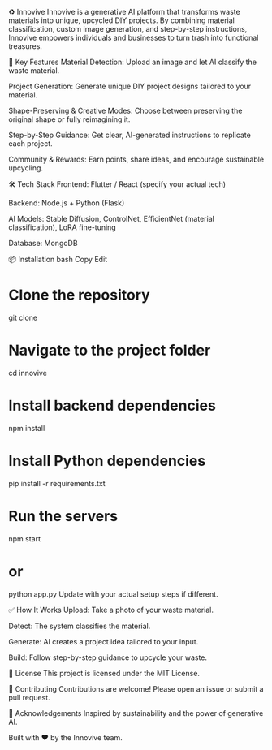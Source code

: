 ♻️ Innovive
Innovive is a generative AI platform that transforms waste materials into unique, upcycled DIY projects. By combining material classification, custom image generation, and step-by-step instructions, Innovive empowers individuals and businesses to turn trash into functional treasures.

🚀 Key Features
Material Detection: Upload an image and let AI classify the waste material.

Project Generation: Generate unique DIY project designs tailored to your material.

Shape-Preserving & Creative Modes: Choose between preserving the original shape or fully reimagining it.

Step-by-Step Guidance: Get clear, AI-generated instructions to replicate each project.

Community & Rewards: Earn points, share ideas, and encourage sustainable upcycling.

🛠️ Tech Stack
Frontend: Flutter / React (specify your actual tech)

Backend: Node.js + Python (Flask)

AI Models: Stable Diffusion, ControlNet, EfficientNet (material classification), LoRA fine-tuning

Database: MongoDB

📦 Installation
bash
Copy
Edit
# Clone the repository
git clone 

# Navigate to the project folder
cd innovive

# Install backend dependencies
npm install

# Install Python dependencies
pip install -r requirements.txt

# Run the servers
npm start
# or
python app.py
Update with your actual setup steps if different.

✅ How It Works
Upload: Take a photo of your waste material.

Detect: The system classifies the material.

Generate: AI creates a project idea tailored to your input.

Build: Follow step-by-step guidance to upcycle your waste.

📄 License
This project is licensed under the MIT License.

🤝 Contributing
Contributions are welcome! Please open an issue or submit a pull request.

🌟 Acknowledgements
Inspired by sustainability and the power of generative AI.

Built with ❤️ by the Innovive team.
